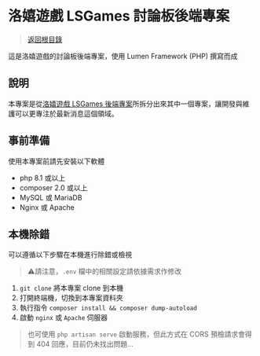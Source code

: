 # 洛嬉遊戲 LSGames 討論板後端專案

> [返回根目錄](https://github.com/samuikaze/my-work-2023)

這是洛嬉遊戲的討論板後端專案，使用 Lumen Framework (PHP) 撰寫而成

## 說明

本專案是從[洛嬉遊戲 LSGames 後端專案](https://github.com/samuikaze/my-work-2023-lsgame-backend)所拆分出來其中一個專案，讓開發與維護可以更專注於最新消息這個領域。

## 事前準備

使用本專案前請先安裝以下軟體

- php 8.1 或以上
- composer 2.0 或以上
- MySQL 或 MariaDB
- Nginx 或 Apache

## 本機除錯

可以遵循以下步驟在本機進行除錯或檢視

> ⚠️請注意，`.env` 檔中的相關設定請依據需求作修改

1. `git clone` 將本專案 clone 到本機
2. 打開終端機，切換到本專案資料夾
3. 執行指令 `composer install && composer dump-autoload`
4. 啟動 `nginx` 或 `Apache` 伺服器

  > 也可使用 `php artisan serve` 啟動服務，但此方式在 CORS 預檢請求會得到 404 回應，目前仍未找出問題...
